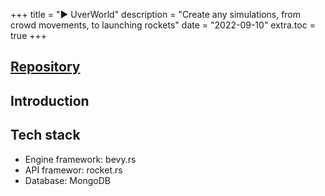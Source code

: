 +++
title = "▶️ UverWorld"
description = "Create any simulations, from crowd movements, to launching rockets"
date = "2022-09-10"
extra.toc = true
+++

## [Repository](https://github.com/Uver-World)


## Introduction

## Tech stack
 - Engine framework: bevy.rs
 - API framewor: rocket.rs
 - Database: MongoDB
